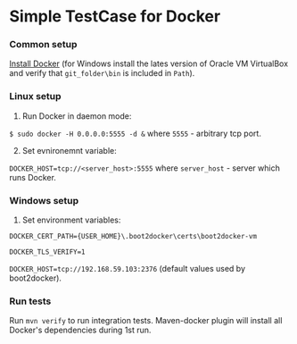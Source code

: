 Simple TestCase for Docker
==========================

### Common setup
[Install Docker](https://docs.docker.com/installation/) (for Windows install the lates version of Oracle VM VirtualBox and verify that `git_folder\bin` is included in `Path`).

### Linux setup
1. Run Docker in daemon mode:

  `$ sudo docker -H 0.0.0.0:5555 -d &` where `5555` - arbitrary tcp port.

2. Set evnironemnt variable:

  `DOCKER_HOST=tcp://<server_host>:5555` where `server_host` - server which runs Docker.

### Windows setup
1. Set environment variables:

  `DOCKER_CERT_PATH={USER_HOME}\.boot2docker\certs\boot2docker-vm`

  `DOCKER_TLS_VERIFY=1`

  `DOCKER_HOST=tcp://192.168.59.103:2376` (default values used by boot2docker).

### Run tests
Run `mvn verify` to run integration tests. Maven-docker plugin will install all Docker's dependencies during 1st run.
